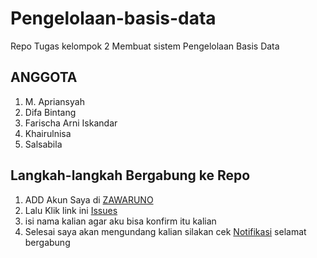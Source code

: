 # Pengelolaan-basis-data
Repo Tugas kelompok 2 Membuat sistem Pengelolaan Basis Data
<h2>ANGGOTA</h2>
<ol>
  <li>M. Apriansyah</li>
  <li>Difa Bintang</li>
  <li>Farischa Arni Iskandar</li>
  <li>Khairulnisa</li>
  <li>Salsabila</li>
</ol>

<h2>Langkah-langkah Bergabung ke Repo</h2>
<ol>
  <li>ADD Akun Saya di <a href="https://github.com/ZAWARUNO">ZAWARUNO</a></li>
  <li>Lalu Klik link ini <a href="https://github.com/ZAWARUNO/Pengelolaan-basis-data/issues/new/choose">Issues</a></li>
  <li>isi nama kalian agar aku bisa konfirm itu kalian</li>
  <li>Selesai saya akan mengundang kalian silakan cek <a href="https://github.com/notifications">Notifikasi</a> selamat bergabung</li>
</ol>
